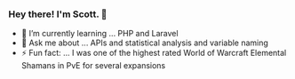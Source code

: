 ### Hey there! I'm Scott. 👋

- 🌱 I’m currently learning ... PHP and Laravel
- 💬 Ask me about ... APIs and statistical analysis and variable naming
- ⚡ Fun fact: ... I was one of the highest rated World of Warcraft Elemental Shamans in PvE for several expansions

<!--
**scottjohnson623/scottjohnson623** is a ✨ _special_ ✨ repository because its `README.md` (this file) appears on your GitHub profile.

Here are some ideas to get you started:

- 👯 I’m looking to collaborate on ...
- 🤔 I’m looking for help with ...
- 📫 How to reach me: ...
- 😄 Pronouns: ...
-->

